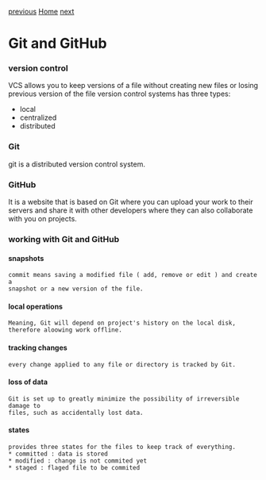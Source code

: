 [previous](https://dinaalsaid.github.io/learning-journal/reading02) [Home](https://dinaalsaid.github.io/learning-journal/)
 [next](https://dinaalsaid.github.io/learning-journal/reading04)

# Git and GitHub
### version control
VCS allows you to keep versions of a file without creating new files or losing previous version of the file
version control systems has three types:
* local 
* centralized
* distributed

### Git
git is a distributed version control system.

### GitHub 
It is a website that is based on Git where you can upload your work to their servers and share it with other developers where they can also collaborate with you on projects.

### working with Git and GitHub 
#### snapshots 
```
commit means saving a modified file ( add, remove or edit ) and create a 
snapshot or a new version of the file.
```

#### local operations
```
Meaning, Git will depend on project's history on the local disk, therefore aloowing work offline.
```
#### tracking changes 
```
every change applied to any file or directory is tracked by Git.
```
#### loss of data
```
Git is set up to greatly minimize the possibility of irreversible damage to 
files, such as accidentally lost data.
```
#### states
```
provides three states for the files to keep track of everything.
* committed : data is stored 
* modified : change is not commited yet
* staged : flaged file to be commited
```

